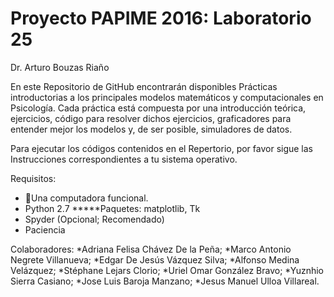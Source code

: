 # Proyecto PAPIME 2016: Laboratorio 25 #

Dr. Arturo Bouzas Riaño

En este Repositorio de GitHub encontrarán disponibles Prácticas introductorias a los principales modelos matemáticos y computacionales en Psicología. Cada práctica está compuesta por una introducción teórica, ejercicios, código para resolver dichos ejercicios, graficadores para entender mejor los modelos y, de ser posible, simuladores de datos.

Para ejecutar los códigos contenidos en el Repertorio, por favor sigue las Instrucciones correspondientes a tu sistema operativo.

Requisitos:
* Una computadora funcional. 
* Python 2.7
*****Paquetes: matplotlib, Tk
* Spyder (Opcional; Recomendado)
* Paciencia


Colaboradores:
*Adriana Felisa Chávez De la Peña;
*Marco Antonio Negrete Villanueva;
*Edgar De Jesús Vázquez Silva;
*Alfonso Medina Velázquez;
*Stéphane Lejars Clorio;
*Uriel Omar González Bravo;
*Yuznhio Sierra Casiano;
*Jose Luis Baroja Manzano;
*Jesus Manuel Ulloa Villareal.